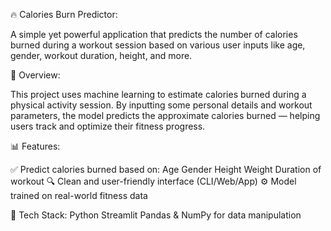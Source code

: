 🔥 Calories Burn Predictor:

A simple yet powerful application that predicts the number of calories burned during a workout session based on various user inputs like age, gender, workout duration, height, and more.

🧠 Overview:

This project uses machine learning to estimate calories burned during a physical activity session. By inputting some personal details and workout parameters, the model predicts the approximate calories burned — helping users track and optimize their fitness progress.

📊 Features:

✅ Predict calories burned based on:
Age
Gender
Height
Weight
Duration of workout
🔍 Clean and user-friendly interface (CLI/Web/App)
⚙️ Model trained on real-world fitness data

🧪 Tech Stack: 
Python
Streamlit
Pandas & NumPy for data manipulation




